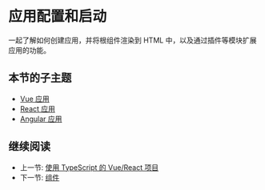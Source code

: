 # 应用配置和启动

一起了解如何创建应用，并将根组件渲染到 HTML 中，以及通过插件等模块扩展应用的功能。

## 本节的子主题

+ [Vue 应用](./vue/vue-app.md)
+ [React 应用](./react/react-app.md)
+ [Angular 应用](./angular/angular-app.md)

## 继续阅读

+ 上一节: [使用 TypeScript 的 Vue/React 项目](../typescript/readme.md)
+ 下一节: [组件](../component/readme.md)
